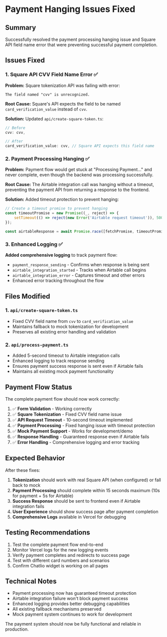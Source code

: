 # Payment Hanging Issues Fixed

## Summary
Successfully resolved the payment processing hanging issue and Square API field name error that were preventing successful payment completion.

## Issues Fixed

### 1. Square API CVV Field Name Error ✅
**Problem:** Square tokenization API was failing with error:
```
The field named "cvv" is unrecognized.
```

**Root Cause:** Square's API expects the field to be named `card_verification_value` instead of `cvv`.

**Solution:** Updated `api/create-square-token.ts`:
```typescript
// Before
cvv: cvv,

// After  
card_verification_value: cvv, // Square API expects this field name
```

### 2. Payment Processing Hanging ✅
**Problem:** Payment flow would get stuck at "Processing Payment..." and never complete, even though the backend was processing successfully.

**Root Cause:** The Airtable integration call was hanging without a timeout, preventing the payment API from returning a response to the frontend.

**Solution:** Added timeout protection to prevent hanging:
```typescript
// Create a timeout promise to prevent hanging
const timeoutPromise = new Promise((_, reject) => {
    setTimeout(() => reject(new Error('Airtable request timeout')), 5000);
});

const airtableResponse = await Promise.race([fetchPromise, timeoutPromise]) as Response;
```

### 3. Enhanced Logging ✅
**Added comprehensive logging** to track payment flow:
- `payment_response_sending` - Confirms when response is being sent
- `airtable_integration_started` - Tracks when Airtable call begins
- `airtable_integration_error` - Captures timeout and other errors
- Enhanced error tracking throughout the flow

## Files Modified

### 1. `api/create-square-token.ts`
- Fixed CVV field name from `cvv` to `card_verification_value`
- Maintains fallback to mock tokenization for development
- Preserves all existing error handling and validation

### 2. `api/process-payment.ts`
- Added 5-second timeout to Airtable integration calls
- Enhanced logging to track response sending
- Ensures payment success response is sent even if Airtable fails
- Maintains all existing mock payment functionality

## Payment Flow Status
The complete payment flow should now work correctly:

1. ✅ **Form Validation** - Working correctly
2. ✅ **Square Tokenization** - Fixed CVV field name issue
3. ✅ **API Request Timeout** - 10-second timeout implemented
4. ✅ **Payment Processing** - Fixed hanging issue with timeout protection
5. ✅ **Mock Payment Support** - Works for development/demo
6. ✅ **Response Handling** - Guaranteed response even if Airtable fails
7. ✅ **Error Handling** - Comprehensive logging and error tracking

## Expected Behavior
After these fixes:

1. **Tokenization** should work with real Square API (when configured) or fall back to mock
2. **Payment Processing** should complete within 15 seconds maximum (10s for payment + 5s for Airtable)
3. **Success Response** should be sent to frontend even if Airtable integration fails
4. **User Experience** should show success page after payment completion
5. **Comprehensive Logs** available in Vercel for debugging

## Testing Recommendations
1. Test the complete payment flow end-to-end
2. Monitor Vercel logs for the new logging events
3. Verify payment completes and redirects to success page
4. Test with different card numbers and scenarios
5. Confirm Chatlio widget is working on all pages

## Technical Notes
- Payment processing now has guaranteed timeout protection
- Airtable integration failure won't block payment success
- Enhanced logging provides better debugging capabilities
- All existing fallback mechanisms preserved
- Mock payment system continues to work for development

The payment system should now be fully functional and reliable in production.
